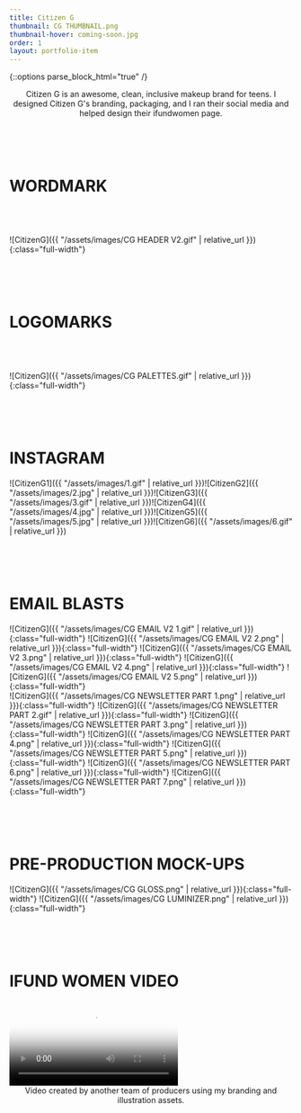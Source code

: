 ```yaml
---
title: Citizen G
thumbnail: CG THUMBNAIL.png
thumbnail-hover: coming-soon.jpg
order: 1
layout: portfolio-item
---
```

{::options parse_block_html="true" /}

<div style="text-align: center;">
<div style="text-align: center; max-width: 500px; margin: 0 auto;">
Citizen G is an awesome, clean, inclusive makeup brand for teens. I designed Citizen G's branding, packaging, and I ran their social media and helped design their ifundwomen page.
</div>
</div>

<br><br><br>
<h1>WORDMARK</h1><br><br><br>
![CitizenG]({{ "/assets/images/CG HEADER V2.gif" | relative_url }}){:class="full-width"}

<br><br><br>
<h1>LOGOMARKS</h1><br><br><br>
![CitizenG]({{ "/assets/images/CG PALETTES.gif" | relative_url }}){:class="full-width"}



<br><br><br>
<h1>INSTAGRAM</h1>
<div class="Citizen-G-container">
![CitizenG1]({{ "/assets/images/1.gif" | relative_url }})![CitizenG2]({{ "/assets/images/2.jpg" | relative_url }})![CitizenG3]({{ "/assets/images/3.gif" | relative_url }})![CitizenG4]({{ "/assets/images/4.jpg" | relative_url }})![CitizenG5]({{ "/assets/images/5.jpg" | relative_url }})![CitizenG6]({{ "/assets/images/6.gif" | relative_url }})
</div>



<br><br><br>

<h1>EMAIL BLASTS</h1>

<div class="Citizen-G-container2">
![CitizenG]({{ "/assets/images/CG EMAIL V2 1.gif" | relative_url }}){:class="full-width"}
![CitizenG]({{ "/assets/images/CG EMAIL V2 2.png" | relative_url }}){:class="full-width"}
![CitizenG]({{ "/assets/images/CG EMAIL V2 3.png" | relative_url }}){:class="full-width"}
![CitizenG]({{ "/assets/images/CG EMAIL V2 4.png" | relative_url }}){:class="full-width"}
![CitizenG]({{ "/assets/images/CG EMAIL V2 5.png" | relative_url }}){:class="full-width"}
</div>

<div class="Citizen-G-container2">
![CitizenG]({{ "/assets/images/CG NEWSLETTER PART 1.png" | relative_url }}){:class="full-width"}
![CitizenG]({{ "/assets/images/CG NEWSLETTER PART 2.gif" | relative_url }}){:class="full-width"}
![CitizenG]({{ "/assets/images/CG NEWSLETTER PART 3.png" | relative_url }}){:class="full-width"}
![CitizenG]({{ "/assets/images/CG NEWSLETTER PART 4.png" | relative_url }}){:class="full-width"}
![CitizenG]({{ "/assets/images/CG NEWSLETTER PART 5.png" | relative_url }}){:class="full-width"}
![CitizenG]({{ "/assets/images/CG NEWSLETTER PART 6.png" | relative_url }}){:class="full-width"}
![CitizenG]({{ "/assets/images/CG NEWSLETTER PART 7.png" | relative_url }}){:class="full-width"}

</div>

<br><br><br>

<h1>PRE-PRODUCTION MOCK-UPS</h1>

<div class="Citizen-G-container3">
![CitizenG]({{ "/assets/images/CG GLOSS.png" | relative_url }}){:class="full-width"}
![CitizenG]({{ "/assets/images/CG LUMINIZER.png" | relative_url }}){:class="full-width"}
</div>

<br><br><br>

<h1>IFUND WOMEN VIDEO</h1>

<video class="full-width" id="CGVIDEO" poster="/assets/images/CG BANNER.jpg" controls>
  <source src="assets/videos/CG IFUNDWOMEN.mp4" type="video/mp4">
</video>
<script>
    document.getElementById('CGVIDEO').play();
</script>
<br>
<div style="text-align: center;">
<div style="text-align: center; max-width: 500px; margin: 0 auto;">
Video created by another team of producers using my branding and illustration assets.
</div>
</div>